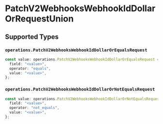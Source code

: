 # PatchV2WebhooksWebhookIdDollarOrRequestUnion


## Supported Types

### `operations.PatchV2WebhooksWebhookIdDollarOrEqualsRequest`

```typescript
const value: operations.PatchV2WebhooksWebhookIdDollarOrEqualsRequest = {
  field: "<value>",
  operator: "equals",
  value: "<value>",
};
```

### `operations.PatchV2WebhooksWebhookIdDollarOrNotEqualsRequest`

```typescript
const value: operations.PatchV2WebhooksWebhookIdDollarOrNotEqualsRequest = {
  field: "<value>",
  operator: "not_equals",
  value: "<value>",
};
```

